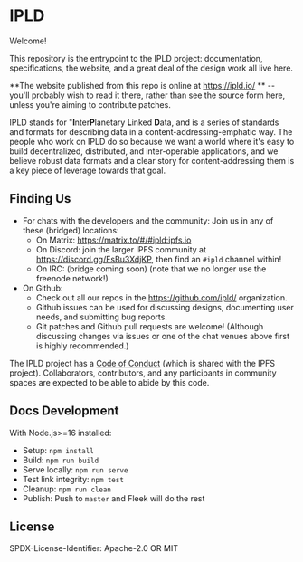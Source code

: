 IPLD
====

Welcome!

This repository is the entrypoint to the IPLD project:
documentation, specifications, the website, and a great deal of the design work all live here.

**The website published from this repo is online at https://ipld.io/ ** --
you'll probably wish to read it there, rather than see the source form here, unless you're aiming to contribute patches.

IPLD stands for "**I**nter**P**lanetary **L**inked **D**ata,
and is a series of standards and formats for describing data in a content-addressing-emphatic way.
The people who work on IPLD do so because we want a world where it's easy to build decentralized, distributed, and inter-operable applications,
and we believe robust data formats and a clear story for content-addressing them is a key piece of leverage towards that goal.


Finding Us
----------

- For chats with the developers and the community: Join us in any of these (bridged) locations:
	- On Matrix: https://matrix.to/#/#ipld:ipfs.io
	- On Discord: join the larger IPFS community at https://discord.gg/FsBu3XdjKP, then find an `#ipld` channel within!
	- On IRC: (bridge coming soon) (note that we no longer use the freenode network!)
- On Github:
	- Check out all our repos in the https://github.com/ipld/ organization.
	- Github issues can be used for discussing designs, documenting user needs, and submitting bug reports.
	- Git patches and Github pull requests are welcome!  (Although discussing changes via issues or one of the chat venues above first is highly recommended.)

The IPLD project has a [Code of Conduct](https://github.com/ipfs/community/blob/master/code-of-conduct.md) (which is shared with the IPFS project).
Collaborators, contributors, and any participants in community spaces are expected to be able to abide by this code.


Docs Development
----------------

With Node.js>=16 installed:

* Setup: `npm install`
* Build: `npm run build`
* Serve locally: `npm run serve`
* Test link integrity: `npm test`
* Cleanup: `npm run clean`
* Publish: Push to `master` and Fleek will do the rest


License
-------

SPDX-License-Identifier: Apache-2.0 OR MIT
